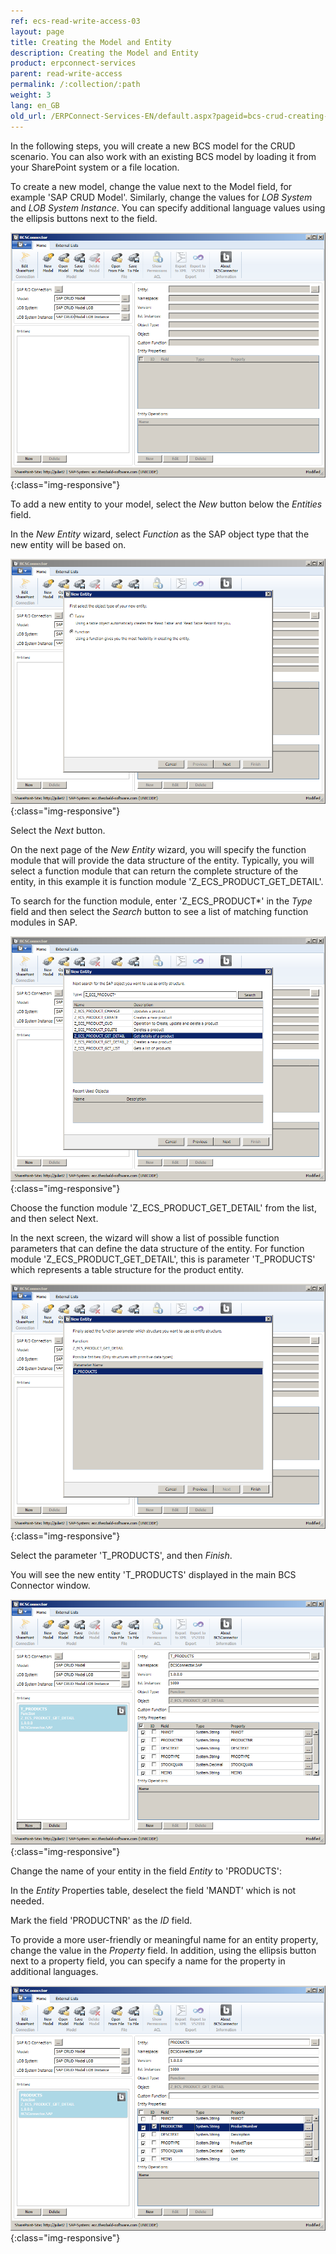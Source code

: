 ```yaml
---
ref: ecs-read-write-access-03
layout: page
title: Creating the Model and Entity
description: Creating the Model and Entity
product: erpconnect-services
parent: read-write-access
permalink: /:collection/:path
weight: 3
lang: en_GB
old_url: /ERPConnect-Services-EN/default.aspx?pageid=bcs-crud-creating-the-model-and-entity
---
```


In the following steps, you will create a new BCS model for the CRUD scenario. You can also work with an existing BCS model by loading it from your SharePoint system or a file location.

To create a new model, change the value next to the Model field, for example 'SAP CRUD Model'. Similarly, change the values for *LOB System* and *LOB System Instance*. You can specify additional language values using the ellipsis buttons next to the field.

![BCS-CRUD-New-Model](/img/content/BCS-CRUD-New-Model.png){:class="img-responsive"}

To add a new entity to your model, select the *New* button below the *Entities* field.

In the *New Entity* wizard, select *Function* as the SAP object type that the new entity will be based on.

![BCS-CRUD-New-Function-Entity-01](/img/content/BCS-CRUD-New-Function-Entity-01.png){:class="img-responsive"}

Select the *Next* button.

On the next page of the *New Entity* wizard, you will specify the function module that will provide the data structure of the entity. Typically, you will select a function module that can return the complete structure of the entity, in this example it is function module 'Z_ECS_PRODUCT_GET_DETAIL'.

To search for the function module, enter 'Z_ECS_PRODUCT*' in the *Type* field and then select the *Search* button to see a list of matching function modules in SAP.

![BCS-CRUD-New-Function-Entity-02](/img/content/BCS-CRUD-New-Function-Entity-02.png){:class="img-responsive"}

Choose the function module 'Z_ECS_PRODUCT_GET_DETAIL' from the list, and then select Next.

In the next screen, the wizard will show a list of possible function parameters that can define the data structure of the entity. For function module 'Z_ECS_PRODUCT_GET_DETAIL', this is parameter 'T_PRODUCTS' which represents a table structure for the product entity.

![BCS-CRUD-New-Function-Entity-03](/img/content/BCS-CRUD-New-Function-Entity-03.png){:class="img-responsive"}

Select the parameter 'T_PRODUCTS', and then *Finish*.

You will see the new entity 'T_PRODUCTS' displayed in the main BCS Connector window.

![BCS-CRUD-New-Function-Entity-04](/img/content/BCS-CRUD-New-Function-Entity-04.png){:class="img-responsive"}

Change the name of your entity in the field *Entity* to 'PRODUCTS':

In the *Entity* Properties table, deselect the field 'MANDT' which is not needed.

Mark the field 'PRODUCTNR' as the *ID* field.

To provide a more user-friendly or meaningful name for an entity property, change the value in the *Property* field. In addition, using the ellipsis button next to a property field, you can specify a name for the property in additional languages.

![BCS-CRUD-New-Function-Entity-05](/img/content/BCS-CRUD-New-Function-Entity-05.png){:class="img-responsive"}


